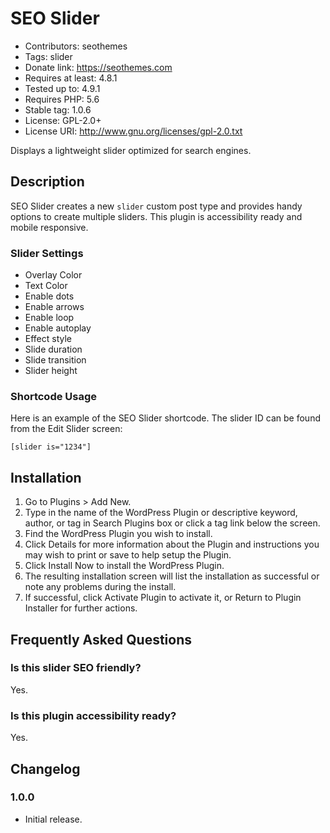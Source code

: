 # SEO Slider
* Contributors: seothemes
* Tags: slider
* Donate link: https://seothemes.com
* Requires at least: 4.8.1
* Tested up to: 4.9.1
* Requires PHP: 5.6
* Stable tag: 1.0.6
* License: GPL-2.0+
* License URI: http://www.gnu.org/licenses/gpl-2.0.txt

Displays a lightweight slider optimized for search engines.

## Description
SEO Slider creates a new `slider` custom post type and provides handy options to create multiple sliders. This plugin is accessibility ready and mobile responsive.

### Slider Settings
* Overlay Color
* Text Color
* Enable dots
* Enable arrows
* Enable loop
* Enable autoplay
* Effect style
* Slide duration
* Slide transition
* Slider height

### Shortcode Usage
Here is an example of the SEO Slider shortcode. The slider ID can be found from the Edit Slider screen:

`[slider is="1234"]`

## Installation
1. Go to Plugins > Add New.
2. Type in the name of the WordPress Plugin or descriptive keyword, author, or tag in Search Plugins box or click a tag link below the screen.
3. Find the WordPress Plugin you wish to install.
4. Click Details for more information about the Plugin and instructions you may wish to print or save to help setup the Plugin.
5. Click Install Now to install the WordPress Plugin.
6. The resulting installation screen will list the installation as successful or note any problems during the install.
7. If successful, click Activate Plugin to activate it, or Return to Plugin Installer for further actions.

## Frequently Asked Questions

### Is this slider SEO friendly?
Yes.

### Is this plugin accessibility ready?
Yes.

## Changelog

### 1.0.0
* Initial release.